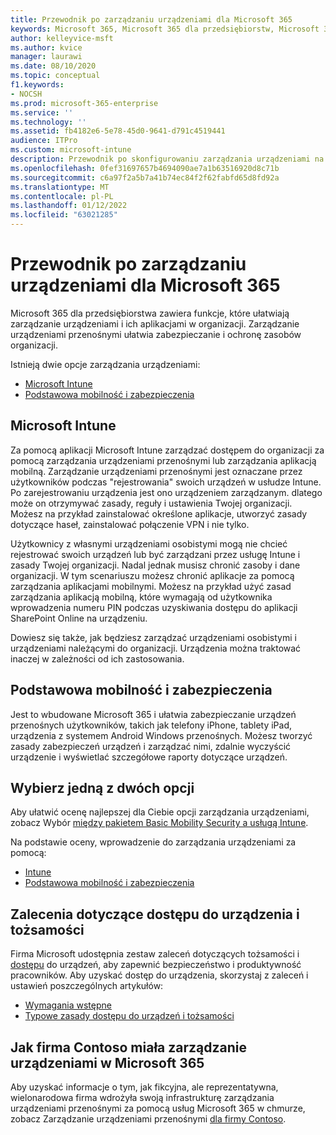 ```yaml
---
title: Przewodnik po zarządzaniu urządzeniami dla Microsoft 365
keywords: Microsoft 365, Microsoft 365 dla przedsiębiorstw, Microsoft 365, zarządzanie urządzeniami przenośnymi, Intune
author: kelleyvice-msft
ms.author: kvice
manager: laurawi
ms.date: 08/10/2020
ms.topic: conceptual
f1.keywords:
- NOCSH
ms.prod: microsoft-365-enterprise
ms.service: ''
ms.technology: ''
ms.assetid: fb4182e6-5e78-45d0-9641-d791c4519441
audience: ITPro
ms.custom: microsoft-intune
description: Przewodnik po skonfigurowaniu zarządzania urządzeniami na Microsoft 365.
ms.openlocfilehash: 0fef31697657b4694090ae7a1b63516920d8c71b
ms.sourcegitcommit: c6a97f2a5b7a41b74ec84f2f62fabfd65d8fd92a
ms.translationtype: MT
ms.contentlocale: pl-PL
ms.lasthandoff: 01/12/2022
ms.locfileid: "63021285"
---
```

# <a name="device-management-roadmap-for-microsoft-365"></a>Przewodnik po zarządzaniu urządzeniami dla Microsoft 365

Microsoft 365 dla przedsiębiorstwa zawiera funkcje, które ułatwiają zarządzanie urządzeniami i ich aplikacjami w organizacji. Zarządzanie urządzeniami przenośnymi ułatwia zabezpieczanie i ochronę zasobów organizacji.

Istnieją dwie opcje zarządzania urządzeniami:

- [Microsoft Intune](#microsoft-intune)
- [Podstawowa mobilność i zabezpieczenia](#basic-mobility-and-security)

## <a name="microsoft-intune"></a>Microsoft Intune

Za pomocą aplikacji Microsoft Intune zarządzać dostępem do organizacji za pomocą zarządzania urządzeniami przenośnymi lub zarządzania aplikacją mobilną. Zarządzanie urządzeniami przenośnymi jest oznaczane przez użytkowników podczas "rejestrowania" swoich urządzeń w usłudze Intune. Po zarejestrowaniu urządzenia jest ono urządzeniem zarządzanym. dlatego może on otrzymywać zasady, reguły i ustawienia Twojej organizacji. Możesz na przykład zainstalować określone aplikacje, utworzyć zasady dotyczące haseł, zainstalować połączenie VPN i nie tylko.

Użytkownicy z własnymi urządzeniami osobistymi mogą nie chcieć rejestrować swoich urządzeń lub być zarządzani przez usługę Intune i zasady Twojej organizacji. Nadal jednak musisz chronić zasoby i dane organizacji. W tym scenariuszu możesz chronić aplikacje za pomocą zarządzania aplikacjami mobilnymi. Możesz na przykład użyć zasad zarządzania aplikacją mobilną, które wymagają od użytkownika wprowadzenia numeru PIN podczas uzyskiwania dostępu do aplikacji SharePoint Online na urządzeniu.

Dowiesz się także, jak będziesz zarządzać urządzeniami osobistymi i urządzeniami należącymi do organizacji. Urządzenia można traktować inaczej w zależności od ich zastosowania.

## <a name="basic-mobility-and-security"></a>Podstawowa mobilność i zabezpieczenia

Jest to wbudowane Microsoft 365 i ułatwia zabezpieczanie urządzeń przenośnych użytkowników, takich jak telefony iPhone, tablety iPad, urządzenia z systemem Android Windows przenośnych. Możesz tworzyć zasady zabezpieczeń urządzeń i zarządzać nimi, zdalnie wyczyścić urządzenie i wyświetlać szczegółowe raporty dotyczące urządzeń.

## <a name="choose-between-the-two-options"></a>Wybierz jedną z dwóch opcji

Aby ułatwić ocenę najlepszej dla Ciebie opcji zarządzania urządzeniami, zobacz Wybór [między pakietem Basic Mobility Security a usługą Intune](/office365/securitycompliance/choose-between-mdm-and-intune).

Na podstawie oceny, wprowadzenie do zarządzania urządzeniami za pomocą:

- [Intune](/microsoft-365/solutions/manage-devices-with-intune-overview)
- [Podstawowa mobilność i zabezpieczenia](https://support.microsoft.com/office/set-up-basic-mobility-and-security-dd892318-bc44-4eb1-af00-9db5430be3cd)
 
## <a name="identity-and-device-access-recommendations"></a>Zalecenia dotyczące dostępu do urządzenia i tożsamości

Firma Microsoft udostępnia zestaw zaleceń dotyczących tożsamości i [dostępu](../security/office-365-security/microsoft-365-policies-configurations.md) do urządzeń, aby zapewnić bezpieczeństwo i produktywność pracowników. Aby uzyskać dostęp do urządzenia, skorzystaj z zaleceń i ustawień poszczególnych artykułów:

- [Wymagania wstępne](../security/office-365-security/identity-access-prerequisites.md)
- [Typowe zasady dostępu do urządzeń i tożsamości](../security/office-365-security/identity-access-policies.md)

## <a name="how-contoso-did-device-management-for-microsoft-365"></a>Jak firma Contoso miała zarządzanie urządzeniami w Microsoft 365

Aby uzyskać informacje o tym, jak fikcyjna, ale reprezentatywna, wielonarodowa firma wdrożyła swoją infrastrukturę zarządzania urządzeniami przenośnymi za pomocą usług Microsoft 365 w chmurze, zobacz Zarządzanie urządzeniami przenośnymi [dla firmy Contoso](contoso-mdm.md).